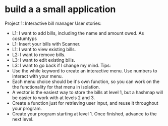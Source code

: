 # build a a small application

 Project 1: Interactive bill manager
 User stories:
 * L1: I want to add bills, including the name and amount owed. As costumtyps 
 * L1: Insert your bills with Scanner.
 * L1: I want to view existing bills.
 * L2: I want to remove bills.
 * L3: I want to edit existing bills.
 * L3: I want to go back if I change my mind.
 Tips:
 * Use the while keyword to create an interactive menu. Use numbers to interact with your menu.
 * Each menu choice should be it's own function, so you can work on the
   the functionality for that menu in isolation.
 * A vector is the easiest way to store the bills at level 1, but a
   hashmap will be easier to work with at levels 2 and 3.
 * Create a function just for retrieving user input, and reuse it
   throughout your program.
 * Create your program starting at level 1. Once finished, advance to the
   next level.

